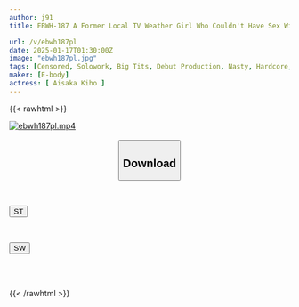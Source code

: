 ```yaml
---
author: j91
title: EBWH-187 A Former Local TV Weather Girl Who Couldn't Have Sex With Anyone Because She Wanted To Protect Her Image As A Pure And Innocent Woman Has Her Libido Collapse And She Turns To AV! A 20-year-old, Slender, Big-breasted, Transparent Body, Nozomi Osaka, Makes Her AV Debut

url: /v/ebwh187pl
date: 2025-01-17T01:30:00Z
image: "ebwh187pl.jpg"
tags: [Censored, Solowork, Big Tits, Debut Production, Nasty, Hardcore, Slender, Anchorwoman	]
maker: [E-body]
actress: [ Aisaka Kiho ]
---
```



{{< rawhtml >}}

<div class="video" data-videoid="BYjWyb7jgghy4dK">
    <a href="javascript:;">
        <img src="/v/ebwh187pl/ebwh187pl.jpg" width="WIDTH" height="HEIGHT" alt="ebwh187pl.mp4" loading="lazy">
    </a>
</div>

<script type="text/javascript" src="https://j91.asia/asset/on-demand-st.js"></script>

<br>
  <link rel="stylesheet" href="https://j91.asia/asset/bs5.css">
  
  <center>
  <button class="btn btn-primary" type="button" data-bs-toggle="collapse" data-bs-target=".multi-collapse" aria-expanded="false" aria-controls="multiCollapseExample1 multiCollapseExample2"><h2>Download</h2></button></center>
</p>
<div class="row">
  <div class="col">
    <div class="collapse multi-collapse" id="multiCollapseExample1">
      <div class="card card-body">
	      	      <br>
<div class="buttons">  
<p><a href="/v/ebwh187pl/st.html" target="_blank"><button class="btn-hover color-3"><i class="fa fa-download"></i> ST</button></a></p></div>
    </div>
  </div>
</div>
  <div class="col">
    <div class="collapse multi-collapse" id="multiCollapseExample2">
      <div class="card card-body">
	      <br>
<div class="buttons">
<p><a href="/v/ebwh187pl/sw.html" target="_blank"><button class="btn-hover color-2"><i class="fa fa-download"></i> SW</button></a></p></div>
<br><br>
      </div>
    </div>
  </div>
</div>

{{< /rawhtml >}}